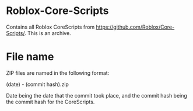 # Roblox-Core-Scripts
 Contains all Roblox CoreScripts from https://github.com/Roblox/Core-Scripts/. This is an archive.

# File name
ZIP files are named in the following format:

(date) - (commit hash).zip

Date being the date that the commit took place, and the commit hash being the commit hash for the CoreScripts.